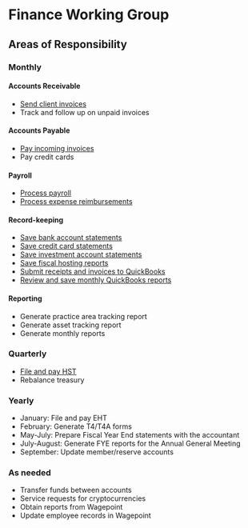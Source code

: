 # Finance Working Group

## Areas of Responsibility

### Monthly

#### Accounts Receivable
- [Send client invoices](sending-invoices.md)
- Track and follow up on unpaid invoices

#### Accounts Payable
- [Pay incoming invoices](paying-invoices.md)
- Pay credit cards

#### Payroll
- [Process payroll](payroll.md)
- [Process expense reimbursements](expense-reimbursement.md)

#### Record-keeping
- [Save bank account statements](record-keeping.md#save-bank-account-statements)
- [Save credit card statements](record-keeping.md#save-credit-card-statements)
- [Save investment account statements](record-keeping.md#save-investment-account-statements)
- [Save fiscal hosting reports](record-keeping.md#save-fiscal-hosting-reports)
- [Submit receipts and invoices to QuickBooks](record-keeping.md#submit-receipts-and-invoices-to-quickbooks)
- [Review and save monthly QuickBooks reports](record-keeping.md#save-monthly-qbo-reports)

#### Reporting
- Generate practice area tracking report
- Generate asset tracking report
- Generate monthly reports

### Quarterly
- [File and pay HST](reporting-hst.md)
- Rebalance treasury

### Yearly

- January: File and pay EHT
- February: Generate T4/T4A forms
- May-July: Prepare Fiscal Year End statements with the accountant
- July-August: Generate FYE reports for the Annual General Meeting
- September: Update member/reserve accounts

### As needed
- Transfer funds between accounts
- Service requests for cryptocurrencies
- Obtain reports from Wagepoint
- Update employee records in Wagepoint
